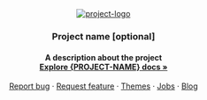 <div align="center">
    <a href="http://example.com" title="project-logo">
        <img src="https://dummyimage.com/220x110/fff/28c87d.png&text=%7BLOGO%7D" alt="project-logo" />
    </a>
</div>
<h3 align="center">Project name [optional]</h3>
<h4 align="center">A description about the project<br>
    <a href="https://getbootstrap.com/docs/4.1/" rel="nofollow"><strong>Explore {PROJECT-NAME} docs »</strong></a>
</h4>
<p align="center">
    <a href="https://github.com/twbs/bootstrap/issues/new?template=bug.md">Report bug</a>
    ·
    <a href="https://github.com/twbs/bootstrap/issues/new?template=feature.md&labels=feature">Request feature</a>
    ·
    <a href="https://themes.getbootstrap.com/">Themes</a>
    ·
    <a href="https://jobs.getbootstrap.com/">Jobs</a>
    ·
    <a href="https://blog.getbootstrap.com/">Blog</a>
</p>
